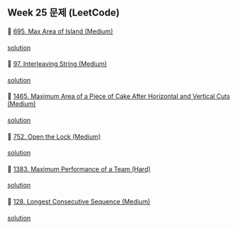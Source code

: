 ## Week 25 문제 (LeetCode)

####
👀 [695. Max Area of Island (Medium)](https://leetcode.com/problems/max-area-of-island/)
####
[solution](https://github.com/BBBOMi/Algorithms-New/blob/master/week60/Leet695.kt)
####
👀 [97. Interleaving String (Medium)](https://leetcode.com/problems/interleaving-string/)
####
[solution](https://github.com/BBBOMi/Algorithms-New/blob/master/week60/Leet97.kt)
####
👀 [1465. Maximum Area of a Piece of Cake After Horizontal and Vertical Cuts (Medium)](https://leetcode.com/problems/maximum-area-of-a-piece-of-cake-after-horizontal-and-vertical-cuts/)
####
[solution]()
####
👀 [752. Open the Lock (Medium)](https://leetcode.com/problems/open-the-lock/)
####
[solution]()
####
👀 [1383. Maximum Performance of a Team (Hard)](https://leetcode.com/problems/maximum-performance-of-a-team/)
####
[solution](https://github.com/BBBOMi/Algorithms-New/blob/master/week60/Leet1383.kt)
####
👀 [128. Longest Consecutive Sequence (Medium)](https://leetcode.com/problems/longest-consecutive-sequence/)
####
[solution](https://github.com/BBBOMi/Algorithms-New/blob/master/week60/Leet128.kt)
####
